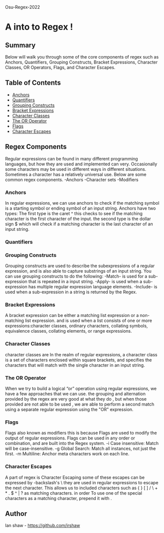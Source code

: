 Osu-Regex-2022
# A into to Regex !


## Summary

Below will walk you through some of the core components of regex  such as Anchors, Quantifiers, Grouping Constructs, Bracket Expressions, Character Classes, OR Operators, Flags, and Character Escapes.

## Table of Contents

- [Anchors](#anchors)
- [Quantifiers](#quantifiers)
- [Grouping Constructs](#grouping-constructs)
- [Bracket Expressions](#bracket-expressions)
- [Character Classes](#character-classes)
- [The OR Operator](#the-or-operator)
- [Flags](#flags)
- [Character Escapes](#character-escapes)

## Regex Components
Regular expressions can be found in many different programming languages, but how they are used and implemented can very. Occasionally some characters may be used in different ways in different situations.
Sometimes a character has a relatively universal use. Below are some common regex components.
-Anchors
-Character sets
-Modifiers
### Anchors
In regular expressions, we can use anchors to check if the matching symbol is a starting symbol or ending symbol of an input string. Anchors have two types: 
The first type is the caret ^ this checks to see if the matching character is the first character of the input.
 the second type is the dollar sign $ which will check if a matching character is the last character of an input string.
### Quantifiers

### Grouping Constructs
Grouping constructs are used to describe the  subexpressions of a regular expression, and is also able to capture substrings of an input string.
 You can use grouping constructs to do the following:
-Match- is used for a sub-expression that is repeated in a input string.
-Apply- is used when a sub-expression  has multiple regular expression language elements.
-Include- is used when a sub-expression in a string is returned by the Regex.

### Bracket Expressions
A bracket expression can be either a matching list expression or a non-matching list expression.
and is used when a list consists of one or more expressions:character classes, ordinary characters, collating symbols, equivalence classes, collating elements, or range expressions.
### Character Classes
 character classes are In the realm of regular expressions, a character class is a set of characters enclosed within square brackets,
 and specifies the characters that will match with the single character in an input string.
### The OR Operator
When we try to build a logical “or” operation using regular expressions, we have a few approaches that we can use. the grouping and alternation provided by the regex are very good at what they do ,
 but when those provided are not able to be used , we are able to perform a second match using a separate regular expression using the "OR" expression.
### Flags
Flags also known as  modifiers this is because Flags are used to modify the output of regular expressions.
  Flags can be used in any order or combination, and are built into the Regex system.
-i	Case insensitive: Match will be case-insensitive.
-g	Global Search: Match all instances, not just the first.
-m	Multiline: Anchor meta characters work on each line.
### Character Escapes
A part of regex is Character Escaping some of these escapes can be expressed by -backslash's \ they are used in regular expressions to escape the next character.
 This allows us to included characters such as { } [ ] / \ + * . $ ^ | ? as matching characters.
 in order To use one of the special characters as a matching character, prepend it with \.
## Author

Ian shaw - https://github.com/irshaw